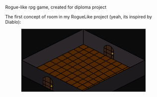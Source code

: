 Rogue-like rpg game, created for diploma project


The first concept of room in my RogueLike project (yeah, its inspired by Diablo):
<p align="center">
 <img width="400px" src="Concepts/room_concept1.png" alt="qr"/>
</p>
